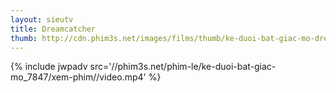 ```yaml
---
layout: sieutv
title: Dreamcatcher
thumb: http://cdn.phim3s.net/images/films/thumb/ke-duoi-bat-giac-mo-dreamcatcher-2003.jpg
---
```

{% include jwpadv src='//phim3s.net/phim-le/ke-duoi-bat-giac-mo_7847/xem-phim//video.mp4' %}